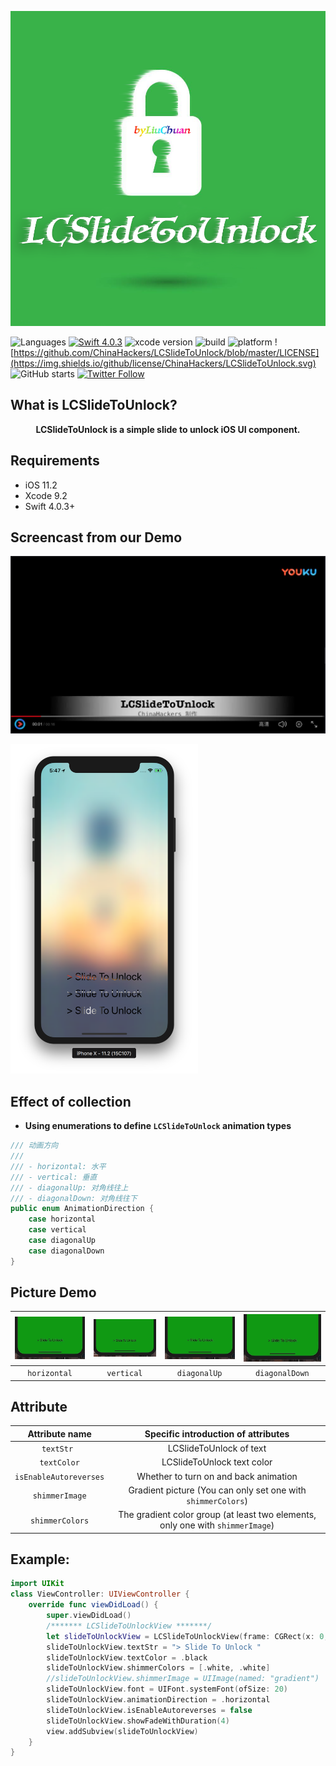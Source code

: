 
![](https://github.com/ChinaHackers/LCSlideToUnlock/raw/master/Screencast/LCSlideToUnlock.png)

![Languages](https://img.shields.io/badge/language-swift-orange.svg?style=flat)
[![Swift  4.0.3](https://img.shields.io/badge/swift-4.0.3+-blue.svg?style=flat)](https://developer.apple.com/swift/)
![xcode version](https://img.shields.io/badge/xcode-9+-yellow.svg)
![build ](https://img.shields.io/appveyor/ci/gruntjs/grunt/master.svg)
![platform](https://img.shields.io/badge/platform-ios-lightgrey.svg)
![https://github.com/ChinaHackers/LCSlideToUnlock/blob/master/LICENSE](https://img.shields.io/github/license/ChinaHackers/LCSlideToUnlock.svg)
![GitHub starts](https://img.shields.io/github/stars/ChinaHackers/LCSlideToUnlock.svg?style=social&label=Stars)
[![Twitter Follow](https://img.shields.io/twitter/follow/LiuChuan_.svg?style=social)](https://twitter.com/LiuChuan_)


## What is LCSlideToUnlock?


<p align="center"> <b>LCSlideToUnlock is a simple slide to unlock iOS UI component.</b></p> 


## Requirements

- iOS 11.2
- Xcode 9.2
- Swift 4.0.3+

## Screencast from our Demo

[![](https://github.com/ChinaHackers/LCSlideToUnlock/raw/master/Screencast/Screencast01.png)](http://v.youku.com/v_show/id_XMzQyNzI3MTgxMg==.html?spm=a2h3j.8428770.3416059.1)


<img  src="https://github.com/ChinaHackers/LCSlideToUnlock/raw/master/Screencast/Screencast02.png" width="300">


## Effect of collection

- **Using enumerations to define `LCSlideToUnlock` animation types**


```swift
/// 动画方向
///
/// - horizontal: 水平
/// - vertical: 垂直
/// - diagonalUp: 对角线往上
/// - diagonalDown: 对角线往下
public enum AnimationDirection {
    case horizontal
    case vertical
    case diagonalUp
    case diagonalDown
}
```

## Picture Demo

| ![](https://github.com/ChinaHackers/LCSlideToUnlock/raw/master/Screencast/horizontal.gif) | ![](https://github.com/ChinaHackers/LCSlideToUnlock/raw/master/Screencast/vertical.gif) |  ![](https://github.com/ChinaHackers/LCSlideToUnlock/raw/master/Screencast/diagonalUp.gif) |  ![](https://github.com/ChinaHackers/LCSlideToUnlock/raw/master/Screencast/diagonalDown.gif) |
| :------------: | :------------: | :------------: | :------------: |
| `horizontal` | `vertical` | `diagonalUp`  | `diagonalDown` |


## Attribute

|  Attribute name	|  Specific introduction of attributes	|
| :------------: | :------------: | 
|  `textStr `  |  LCSlideToUnlock  of  text  |
|  `textColor`	|  LCSlideToUnlock  text  color  |
|  `isEnableAutoreverses`	|  Whether to turn on and back animation  |
|  `shimmerImage`  | Gradient picture (You can only set one with `shimmerColors`) |
|  `shimmerColors`  |  The gradient color group (at least two elements, only one with `shimmerImage`)	|


## Example:

```swift
import UIKit
class ViewController: UIViewController {
    override func viewDidLoad() {
        super.viewDidLoad()
        /******* LCSlideToUnlockView *******/
        let slideToUnlockView = LCSlideToUnlockView(frame: CGRect(x: 0, y: view.bounds.height - 100, width: view.bounds.width, height: 40))
        slideToUnlockView.textStr = "> Slide To Unlock "
        slideToUnlockView.textColor = .black
        slideToUnlockView.shimmerColors = [.white, .white]
        //slideToUnlockView.shimmerImage = UIImage(named: "gradient")
        slideToUnlockView.font = UIFont.systemFont(ofSize: 20)
        slideToUnlockView.animationDirection = .horizontal
        slideToUnlockView.isEnableAutoreverses = false
        slideToUnlockView.showFadeWithDuration(4)
        view.addSubview(slideToUnlockView)
    }
}
```
